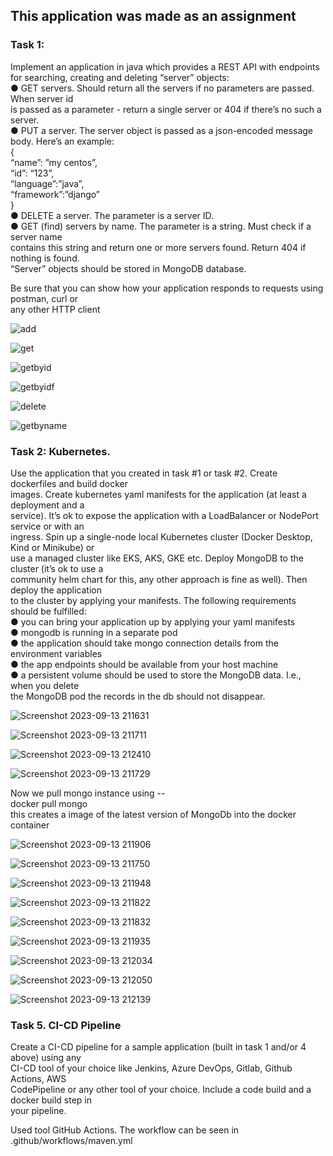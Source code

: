 ## This application was made as an assignment


### Task 1:

Implement an application in java which provides a REST API with endpoints for searching,
creating and deleting “server” objects:  
  ● GET servers. Should return all the servers if no parameters are passed. When server id  
    is passed as a parameter - return a single server or 404 if there’s no such a server.  
  ● PUT a server. The server object is passed as a json-encoded message body. Here’s an example:  
    {  
      “name”: ”my centos”,  
      “id”: “123”,  
      “language”:”java”,  
      “framework”:”django”  
    }  
  ● DELETE a server. The parameter is a server ID.  
  ● GET (find) servers by name. The parameter is a string. Must check if a server name  
    contains this string and return one or more servers found. Return 404 if nothing is found.  
    “Server” objects should be stored in MongoDB database.  
  
Be sure that you can show how your application responds to requests using postman, curl or  
any other HTTP client  

![add](https://github.com/pal-akash/springboot-kaiburr-application/assets/108969268/fb0f9b64-d3cd-4cef-9e49-b7f70c6638a4)  
  
![get](https://github.com/pal-akash/springboot-kaiburr-application/assets/108969268/1786aa96-0f62-4d5a-9d65-671c0d8fd3de)  
  
![getbyid](https://github.com/pal-akash/springboot-kaiburr-application/assets/108969268/348f25a1-723c-4453-a06a-7ba92e90db84)  
  
![getbyidf](https://github.com/pal-akash/springboot-kaiburr-application/assets/108969268/a21dc64c-d2cb-4037-9262-e2fff29066f3)  
  
![delete](https://github.com/pal-akash/springboot-kaiburr-application/assets/108969268/2427a612-bb75-491b-8773-2b61e075dfdc)  
  
![getbyname](https://github.com/pal-akash/springboot-kaiburr-application/assets/108969268/1e1495b3-2e6f-49ea-bf49-6c646ae10a47)  

### Task 2: Kubernetes.

  Use the application that you created in task #1 or task #2. Create dockerfiles and build docker  
  images. Create kubernetes yaml manifests for the application (at least a deployment and a  
  service). It’s ok to expose the application with a LoadBalancer or NodePort service or with an  
  ingress. Spin up a single-node local Kubernetes cluster (Docker Desktop, Kind or Minikube) or  
  use a managed cluster like EKS, AKS, GKE etc. Deploy MongoDB to the cluster (it’s ok to use a  
  community helm chart for this, any other approach is fine as well). Then deploy the application  
  to the cluster by applying your manifests. The following requirements should be fulfilled:  
    ● you can bring your application up by applying your yaml manifests  
    ● mongodb is running in a separate pod  
    ● the application should take mongo connection details from the environment variables  
    ● the app endpoints should be available from your host machine  
    ● a persistent volume should be used to store the MongoDB data. I.e., when you delete  
      the MongoDB pod the records in the db should not disappear.  


![Screenshot 2023-09-13 211631](https://github.com/pal-akash/springboot-kaiburr-application/assets/108969268/e3537d85-2063-4caf-9811-9178bd2b93d2)  
  
![Screenshot 2023-09-13 211711](https://github.com/pal-akash/springboot-kaiburr-application/assets/108969268/28674e59-a3c3-45d9-895f-0ebea4266c11)
  
![Screenshot 2023-09-13 212410](https://github.com/pal-akash/springboot-kaiburr-application/assets/108969268/f69f5fd2-c9a3-4e98-9185-0eff3c1c5b90)
  
![Screenshot 2023-09-13 211729](https://github.com/pal-akash/springboot-kaiburr-application/assets/108969268/7f5c137d-090e-4e97-b773-84fb0cba9e51)  

Now we pull mongo instance using --  
docker pull mongo  
this creates a image of the latest version of MongoDb into the docker container  
  
![Screenshot 2023-09-13 211906](https://github.com/pal-akash/springboot-kaiburr-application/assets/108969268/9e102d46-3e52-4357-bb64-0509d1472627)  
  
![Screenshot 2023-09-13 211750](https://github.com/pal-akash/springboot-kaiburr-application/assets/108969268/0ae375b5-16fc-4074-8d54-363e6cbe13d8)  
  
![Screenshot 2023-09-13 211948](https://github.com/pal-akash/springboot-kaiburr-application/assets/108969268/1f742222-9807-4855-888a-799888b7b4e0)  
  
![Screenshot 2023-09-13 211822](https://github.com/pal-akash/springboot-kaiburr-application/assets/108969268/0d8228c7-2066-4910-b6b3-4bdffd5ff51e)  
  
![Screenshot 2023-09-13 211832](https://github.com/pal-akash/springboot-kaiburr-application/assets/108969268/8ca9466d-ecb9-4789-a8b2-425ccbb4722e)  
  
![Screenshot 2023-09-13 211935](https://github.com/pal-akash/springboot-kaiburr-application/assets/108969268/ba0e5fb0-b732-4558-82c8-dfd9b1b4aee5)  
  
![Screenshot 2023-09-13 212034](https://github.com/pal-akash/springboot-kaiburr-application/assets/108969268/b50ddb75-1cab-4d9f-adbc-7769b37ca59a)  
  
![Screenshot 2023-09-13 212050](https://github.com/pal-akash/springboot-kaiburr-application/assets/108969268/823b1c45-faf2-4e5e-bdd4-b1a7eef6726c)  
  
![Screenshot 2023-09-13 212139](https://github.com/pal-akash/springboot-kaiburr-application/assets/108969268/98e666dc-97b1-4497-bb25-13d153810d47)  

### Task 5. CI-CD Pipeline
Create a CI-CD pipeline for a sample application (built in task 1 and/or 4 above) using any  
CI-CD tool of your choice like Jenkins, Azure DevOps, Gitlab, Github Actions, AWS  
CodePipeline or any other tool of your choice. Include a code build and a docker build step in  
your pipeline.  

Used tool GitHub Actions. The workflow can be seen in .github/workflows/maven.yml
